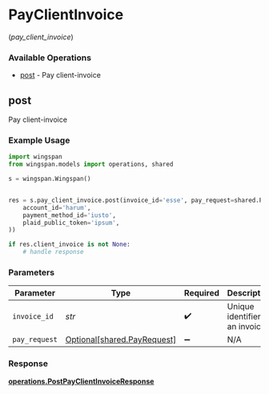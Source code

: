 # PayClientInvoice
(*pay_client_invoice*)

### Available Operations

* [post](#post) - Pay client-invoice

## post

Pay client-invoice

### Example Usage

```python
import wingspan
from wingspan.models import operations, shared

s = wingspan.Wingspan()


res = s.pay_client_invoice.post(invoice_id='esse', pay_request=shared.PayRequest(
    account_id='harum',
    payment_method_id='iusto',
    plaid_public_token='ipsum',
))

if res.client_invoice is not None:
    # handle response
```

### Parameters

| Parameter                                                        | Type                                                             | Required                                                         | Description                                                      |
| ---------------------------------------------------------------- | ---------------------------------------------------------------- | ---------------------------------------------------------------- | ---------------------------------------------------------------- |
| `invoice_id`                                                     | *str*                                                            | :heavy_check_mark:                                               | Unique identifier of an invoice                                  |
| `pay_request`                                                    | [Optional[shared.PayRequest]](../../models/shared/payrequest.md) | :heavy_minus_sign:                                               | N/A                                                              |


### Response

**[operations.PostPayClientInvoiceResponse](../../models/operations/postpayclientinvoiceresponse.md)**

